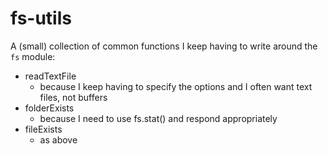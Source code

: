 # fs-utils

A (small) collection of common functions I keep having to write around the `fs` module:

- readTextFile
  - because I keep having to specify the options and I often want text files, not buffers
- folderExists
  - because I need to use fs.stat() and respond appropriately
- fileExists
  - as above
